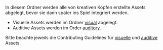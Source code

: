 In diesem Ordner werden alle von kreativen Köpfen erstellte Assets abgelegt, bevor sie dann später ins Spiel integriert werden.

* Visuelle Assets werden im Ordner [visual](visual/) abgelegt.
* Auditive Assets werden im Order [auditory](auditory/).

Bitte beachte jeweils die Contributing Guidelines für [visuelle](https://boundfoxstudios.github.io/community-project/docs/contributing/visual/) und [auditive](https://boundfoxstudios.github.io/community-project/docs/contributing/auditory/) Assets.
